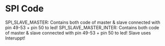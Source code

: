 # SPI Code


SPI_SLAVE_MASTER: Contains both code of master & slave connected with pin 49-53 + pin 50 to led!
SPI_SLAVE_MASTER_INTER: Contains both code of master & slave connected with pin 49-53 + pin 50 to led! Slave uses Interuppt!
